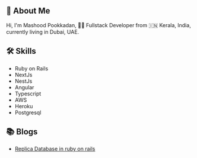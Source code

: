## 🚀 About Me
Hi, I'm Mashood Pookkadan, 👨‍💻 Fullstack Developer from 🇮🇳 Kerala, India, currently living in Dubai, UAE.

## 🛠 Skills
 - Ruby on Rails
 - NextJs
 - NestJs
 - Angular
 - Typescript
 - AWS
 - Heroku
 - Postgresql

## 📚 Blogs
  - [Replica Database in ruby on rails](https://medium.com/@masoodpookkadan/replica-database-in-rails-on-rails-b7257094fcc)
